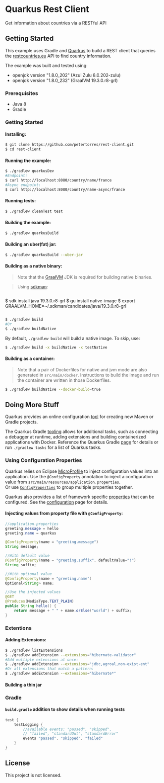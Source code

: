 
Quarkus Rest Client 
===================

Get information about countries via a RESTful API

## Getting Started

This example uses Gradle and [Quarkus][quark] to build a REST client
that queries the [restcountries.eu][restc] API to find country information.

The example was built and tested using: 

- openjdk version "1.8.0_202" (Azul Zulu 8.0.202-zulu)
- openjdk version "1.8.0_232" (GraalVM 19.3.0.r8-grl)

### Prerequisites

- Java 8
- Gradle 

### Getting Started

#### Installing: 

```bash
$ git clone https://github.com/petertorres/rest-client.git
$ cd rest-client
```

#### Running the example:

```bash
$ ./gradlew quarkusDev
#Endpoint:
$ curl http://localhost:8080/country/name/france
#Async endpoint:
$ curl http://localhost:8080/country/name-async/france
``` 

#### Running tests:

```bash 
$ ./gradlew cleanTest test                                                           
```

#### Building the example:

```bash
$ ./gradlew quarkusBuild
```

#### Building an uber(fat) jar:
```bash
$ ./gradlew quarkusBuild --uber-jar
```

#### Building as a native binary:

>Note that the [GraalVM][graal] JDK is required for building native binaries.

>Using [sdkman](https://sdkman.io):

>```bash
 $ sdk install java 19.3.0.r8-grl
 $ gu install native-image
 $ export GRAALVM_HOME=~/.sdkman/candidates/java/19.3.0.r8-grl
>``` 

```bash
$ ./gradlew build
#Or
$ ./gradlew buildNative
```

By default, `./gradlew build` will build a native image. To skip, use:

```bash
$ ./gradlew build -x buildNative -x testNative
```

#### Building as a container:

>Note that a pair of Dockerfiles for native and jvm mode are also generated 
in `src/main/docker`. Instructions to build the image and run the container 
are written in those Dockerfiles.

```bash
$ ./gradlew buildNative --docker-build=true
```

## Doing More Stuff

Quarkus provides an online configuration [tool][codeq] for creating new 
Maven or Gradle projects.  

The Quarkus Gradle [tooling][gradl] allows for additional 
tasks, such as connecting a debugger at runtime, adding extensions and 
building containerized applications with Docker.  Reference the Quarkus 
Gradle [page][gradl] for details or run `./gradlew tasks` for a list of 
Quarkus tasks.  

### Using Configuration Properties

Quarkus relies on Eclipse [MicroProfile][micro] to inject configuration 
values into an application. Use the `@ConfigProperty` annotation to inject 
a configuration value from `src/main/resources/application.properties`.  
Or use [`ConfigProperties`][cfprs] to group multiple properties together.  

Quarkus also provides a list of framework specific [properties][cfall] that 
can be configured.  See the [configuration][confi] page for details.  

#### Injecting values from property file with `@ConfigProperty`:

```java
//application.properties
greeting.message = hello
greeting.name = quarkus
```

```java
@ConfigProperty(name = "greeting.message") 
String message;

//With default value
@ConfigProperty(name = "greeting.suffix", defaultValue="!") 
String suffix;

//With optional value
@ConfigProperty(name = "greeting.name")
Optional<String> name;

//Use the injected values
@GET
@Produces(MediaType.TEXT_PLAIN)
public String hello() {
    return message + " " + name.orElse("world") + suffix;
}
```

### Extentions

#### Adding Extensions:

```bash
$ ./gradlew listExtensions
$ ./gradlew addExtension --extensions="hibernate-validator"
#Add multiple extensions at once:
$ ./gradlew addExtension --extensions="jdbc,agroal,non-exist-ent"
#Or all extensions that match a pattern:
$ ./gradlew addExtension --extensions="hibernate*"
```

#### Building a thin jar

### Gradle 

#### `build.gradle` addition to show details when running tests

```groovy
test {
    testLogging {
        //available events: "passed", "skipped", 
        // "failed", "standardOut", "standardError"
        events "passed", "skipped", "failed"
    }
}
```


## License

This project is not licensed.

[quark]:https://quarkus.io/
[restc]:https://restcountries.eu/
[gradl]:https://quarkus.io/guides/gradle-tooling
[graal]:https://www.graalvm.org/
[codeq]:https://code.quarkus.io/
[sdkmi]:https://sdkman.io/
[confi]:https://quarkus.io/guides/config
[cfall]:https://quarkus.io/guides/all-config
[cfprp]:https://quarkus.io/guides/config#configuration-profiles
[cfprs]:https://quarkus.io/guides/config#using-configproperties
[micro]:https://github.com/eclipse/microprofile-config/blob/master/spec/src/main/asciidoc/converters.asciidoc

